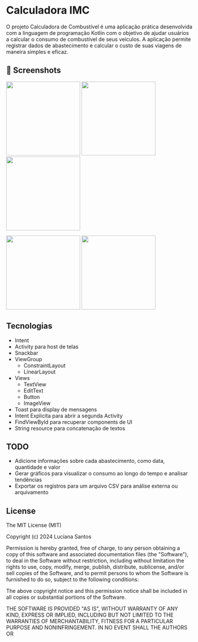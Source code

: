 # Calculadora IMC
O projeto Calculadora de Combustível é uma aplicação prática desenvolvida com a linguagem de programação Kotlin com o objetivo de ajudar usuários a calcular o consumo de combustível de seus veículos. A aplicação permite registrar dados de abastecimento e calcular o custo de suas viagens de maneira simples e eficaz.

## :camera_flash: Screenshots

<img src="https://github.com/user-attachments/assets/933b85b3-a8eb-4b8d-9f0e-b1e1a391ade5" width=200/>   <img src="https://github.com/user-attachments/assets/6f14565d-0d36-41ed-b6fc-c92b4372882b" width=200 />  <img src="https://github.com/user-attachments/assets/8f924a85-c7d3-49e3-adf2-4279e1e42ce0" width=200> 

<img src="https://github.com/user-attachments/assets/0d2514a7-246c-4fab-aa13-64737bdac8fd" width=200/>   <img src="https://github.com/user-attachments/assets/910c683d-8068-4571-b7d9-03c437aebb23" width=200 />

## Tecnologias

* Intent
* Activity para host de telas
* Snackbar
* ViewGroup
    - ConstraintLayout
    - LinearLayout
* Views
    - TextView
    - EditText
    - Button
    - ImageView
* Toast para display de mensagens
* Intent Explicita para abrir a segunda Activity
* FindViewById para recuperar components de UI
* String resource para concatenação de textos

## TODO
* Adicione informações sobre cada abastecimento, como data, quantidade e valor
* Gerar gráficos para visualizar o consumo ao longo do tempo e analisar tendências
* Exportar os registros para um arquivo CSV para análise externa ou arquivamento

## License
The MIT License (MIT)

Copyright (c) 2024 Luciana Santos

Permission is hereby granted, free of charge, to any person obtaining a copy of
this software and associated documentation files (the "Software"), to deal in
the Software without restriction, including without limitation the rights to
use, copy, modify, merge, publish, distribute, sublicense, and/or sell copies of
the Software, and to permit persons to whom the Software is furnished to do so,
subject to the following conditions:

The above copyright notice and this permission notice shall be included in all
copies or substantial portions of the Software.

THE SOFTWARE IS PROVIDED "AS IS", WITHOUT WARRANTY OF ANY KIND, EXPRESS OR
IMPLIED, INCLUDING BUT NOT LIMITED TO THE WARRANTIES OF MERCHANTABILITY, FITNESS
FOR A PARTICULAR PURPOSE AND NONINFRINGEMENT. IN NO EVENT SHALL THE AUTHORS OR
